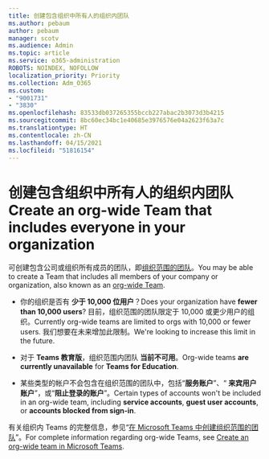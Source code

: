 ```yaml
---
title: 创建包含组织中所有人的组织内团队
ms.author: pebaum
author: pebaum
manager: scotv
ms.audience: Admin
ms.topic: article
ms.service: o365-administration
ROBOTS: NOINDEX, NOFOLLOW
localization_priority: Priority
ms.collection: Adm_O365
ms.custom:
- "9001731"
- "3830"
ms.openlocfilehash: 83533db037265355bccb227abac2b3073d3b4215
ms.sourcegitcommit: 8bc60ec34bc1e40685e3976576e04a2623f63a7c
ms.translationtype: HT
ms.contentlocale: zh-CN
ms.lasthandoff: 04/15/2021
ms.locfileid: "51816154"
---
```

# <a name="create-an-org-wide-team-that-includes-everyone-in-your-organization"></a><span data-ttu-id="85390-102">创建包含组织中所有人的组织内团队</span><span class="sxs-lookup"><span data-stu-id="85390-102">Create an org-wide Team that includes everyone in your organization</span></span>

<span data-ttu-id="85390-103">可创建包含公司或组织所有成员的团队，即[组织范围的团队](https://docs.microsoft.com/microsoftteams/create-an-org-wide-team)。</span><span class="sxs-lookup"><span data-stu-id="85390-103">You may be able to create a Team that includes all members of your company or organization, also known as an [org-wide Team](https://docs.microsoft.com/microsoftteams/create-an-org-wide-team).</span></span>

- <span data-ttu-id="85390-104">你的组织是否有 **少于 10,000 位用户**？</span><span class="sxs-lookup"><span data-stu-id="85390-104">Does your organization have **fewer than 10,000 users**?</span></span> <span data-ttu-id="85390-105">目前，组织范围的团队限定于 10,000 或更少用户的组织。</span><span class="sxs-lookup"><span data-stu-id="85390-105">Currently org-wide teams are limited to orgs with 10,000 or fewer users.</span></span> <span data-ttu-id="85390-106">我们想要在未来增加此限制。</span><span class="sxs-lookup"><span data-stu-id="85390-106">We're looking to increase this limit in the future.</span></span>

- <span data-ttu-id="85390-107">对于 **Teams 教育版**，组织范围内团队 **当前不可用**。</span><span class="sxs-lookup"><span data-stu-id="85390-107">Org-wide teams **are currently unavailable** for **Teams for Education**.</span></span>

- <span data-ttu-id="85390-108">某些类型的帐户不会包含在组织范围的团队中，包括“**服务账户**”、“ **来宾用户账户**”，或“**阻止登录的账户**”。</span><span class="sxs-lookup"><span data-stu-id="85390-108">Certain types of accounts won't be included in an org-wide team, including **service accounts**, **guest user accounts**, or **accounts blocked from sign-in**.</span></span>

<span data-ttu-id="85390-109">有关组织内 Teams 的完整信息，参见“[在 Microsoft Teams 中创建组织范围的团队](https://docs.microsoft.com/microsoftteams/create-an-org-wide-team)”。</span><span class="sxs-lookup"><span data-stu-id="85390-109">For complete information regarding org-wide Teams, see [Create an org-wide team in Microsoft Teams](https://docs.microsoft.com/microsoftteams/create-an-org-wide-team).</span></span> 
